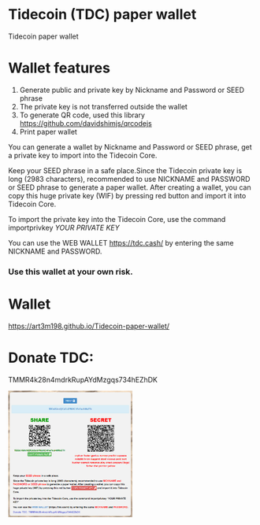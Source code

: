 # Tidecoin (TDC) paper wallet
Tidecoin paper wallet

# Wallet features
1. Generate public and private key by Nickname and Password or SEED phrase
2. The private key is not transferred outside the wallet
3. To generate QR code, used this library https://github.com/davidshimjs/qrcodejs
4. Print paper wallet

You can generate a wallet by Nickname and Password or SEED phrase, get a private key to import into the Tidecoin Core.

Keep your SEED phrase in a safe place.Since the Tidecoin private key is long (2983 characters), recommended to use NICKNAME and PASSWORD or SEED phrase to generate a paper wallet. After creating a wallet, you can copy this huge private key (WIF) by pressing red button and import it into Tidecoin Core. 

To import the private key into the Tidecoin Core, use the command importprivkey *YOUR PRIVATE KEY*

You can use the WEB WALLET https://tdc.cash/ by entering the same NICKNAME and PASSWORD.

### Use this wallet at your own risk.

# Wallet
https://art3m198.github.io/Tidecoin-paper-wallet/

# Donate TDC: 
TMMR4k28n4mdrkRupAYdMzgqs734hEZhDK

<img src="https://github.com/Art3m198/Tidecoin-paper-wallet/blob/main/assets/image/tide.PNG" width="50%" height="50%">  

